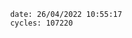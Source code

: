 

                date: 26/04/2022 10:55:17
                cycles: 107220

                         